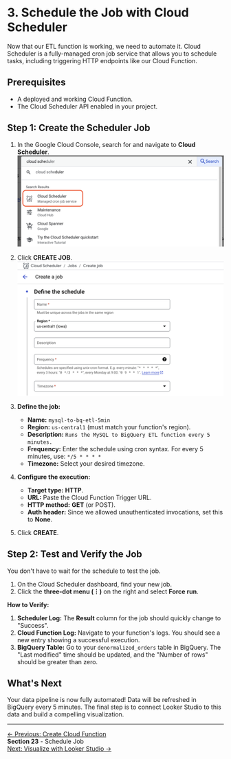 # 3. Schedule the Job with Cloud Scheduler

Now that our ETL function is working, we need to automate it. Cloud Scheduler is a fully-managed cron job service that allows you to schedule tasks, including triggering HTTP endpoints like our Cloud Function.

## Prerequisites

*   A deployed and working Cloud Function.
*   The Cloud Scheduler API enabled in your project.

## Step 1: Create the Scheduler Job

1.  In the Google Cloud Console, search for and navigate to **Cloud Scheduler**.
    ![Search for Cloud Scheduler](assets/images/create-cloud-scheduler.png)

2.  Click **CREATE JOB**.
    ![Create Cloud Scheduler Job Page](assets/images/define-schedule.png)

3.  **Define the job:**
    *   **Name:** `mysql-to-bq-etl-5min`
    *   **Region:** `us-central1` (must match your function's region).
    *   **Description:** `Runs the MySQL to BigQuery ETL function every 5 minutes.`
    *   **Frequency:** Enter the schedule using cron syntax. For every 5 minutes, use: `*/5 * * * *`
    *   **Timezone:** Select your desired timezone.

4.  **Configure the execution:**
    *   **Target type:** **HTTP**.
    *   **URL:** Paste the Cloud Function Trigger URL.
    *   **HTTP method:** **GET** (or POST).
    *   **Auth header:** Since we allowed unauthenticated invocations, set this to **None**.

5.  Click **CREATE**.

## Step 2: Test and Verify the Job

You don't have to wait for the schedule to test the job.

1.  On the Cloud Scheduler dashboard, find your new job.
2.  Click the **three-dot menu (⋮)** on the right and select **Force run**.

**How to Verify:**

1.  **Scheduler Log:** The **Result** column for the job should quickly change to "Success".
2.  **Cloud Function Log:** Navigate to your function's logs. You should see a new entry showing a successful execution.
3.  **BigQuery Table:** Go to your `denormalized_orders` table in BigQuery. The "Last modified" time should be updated, and the "Number of rows" should be greater than zero.

## What's Next

Your data pipeline is now fully automated! Data will be refreshed in BigQuery every 5 minutes. The final step is to connect Looker Studio to this data and build a compelling visualization.

---

<div class="page-nav">
  <div class="nav-item">
    <a href="../data-pipeline-create-function/" class="btn-secondary">← Previous: Create Cloud Function</a>
  </div>
  <div class="nav-item">
    <span><strong>Section 23</strong> - Schedule Job</span>
  </div>
  <div class="nav-item">
    <a href="../data-pipeline-visualize-looker/" class="btn-primary">Next: Visualize with Looker Studio →</a>
  </div>
</div>